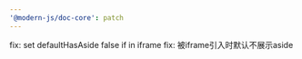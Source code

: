 ```yaml
---
'@modern-js/doc-core': patch
---
```


fix: set defaultHasAside false if in iframe
fix: 被iframe引入时默认不展示aside
